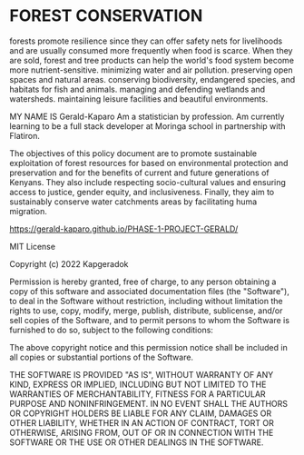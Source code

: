  <!-- PROJECT: FOREST CONSERVATION PROJECT  -->

# FOREST CONSERVATION

forests promote resilience since they can offer safety nets
      for livelihoods and are usually consumed more frequently when food is
      scarce. When they are sold, forest and tree products can help the world's
      food system become more nutrient-sensitive. minimizing water and air
      pollution. preserving open spaces and natural areas. conserving
      biodiversity, endangered species, and habitats for fish and animals.
      managing and defending wetlands and watersheds. maintaining leisure
      facilities and beautiful environments.

 <!-- AUTHOR: GERALD KAPARO -->
 MY NAME IS Gerald-Kaparo
Am a statistician by profession. Am currently learning to be a full stack developer at Moringa school in partnership with Flatiron.
 <!-- description of project  -->

 The objectives of this policy document are to promote sustainable exploitation of forest resources for based on environmental protection and preservation and for the benefits of current and future generations of Kenyans. They also include respecting socio-cultural values and ensuring access to justice, gender equity, and inclusiveness. Finally, they aim to sustainably conserve water catchments areas by facilitating huma migration.
 <!-- - link to live site on GitHub Pages - -->
 https://gerald-kaparo.github.io/PHASE-1-PROJECT-GERALD/
 
 <!-- copyright and license information -->

MIT License

Copyright (c) 2022 Kapgeradok

Permission is hereby granted, free of charge, to any person obtaining a copy
of this software and associated documentation files (the "Software"), to deal
in the Software without restriction, including without limitation the rights
to use, copy, modify, merge, publish, distribute, sublicense, and/or sell
copies of the Software, and to permit persons to whom the Software is
furnished to do so, subject to the following conditions:

The above copyright notice and this permission notice shall be included in all
copies or substantial portions of the Software.

THE SOFTWARE IS PROVIDED "AS IS", WITHOUT WARRANTY OF ANY KIND, EXPRESS OR
IMPLIED, INCLUDING BUT NOT LIMITED TO THE WARRANTIES OF MERCHANTABILITY,
FITNESS FOR A PARTICULAR PURPOSE AND NONINFRINGEMENT. IN NO EVENT SHALL THE
AUTHORS OR COPYRIGHT HOLDERS BE LIABLE FOR ANY CLAIM, DAMAGES OR OTHER
LIABILITY, WHETHER IN AN ACTION OF CONTRACT, TORT OR OTHERWISE, ARISING FROM,
OUT OF OR IN CONNECTION WITH THE SOFTWARE OR THE USE OR OTHER DEALINGS IN THE
SOFTWARE.

